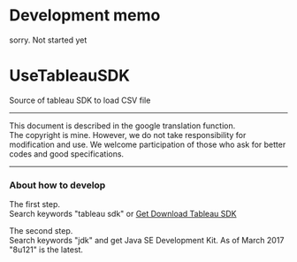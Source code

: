 # Development memo
sorry. Not started yet

# UseTableauSDK
Source of tableau SDK to load CSV file

***
This document is described in the google translation function.  
The copyright is mine.
However, we do not take responsibility for modification and use.
We welcome participation of those who ask for better codes and good specifications.
***
### About how to develop  
The first step.  
Search keywords "tableau sdk" or 
[Get Download Tableau SDK](http://onlinehelp.tableau.com/current/api/sdk/en-us/SDK/tableau_sdk_installing.htm#downloading)

The second step.  
Search keywords "jdk" and get Java SE Development Kit.
As of March 2017 "8u121" is the latest.
